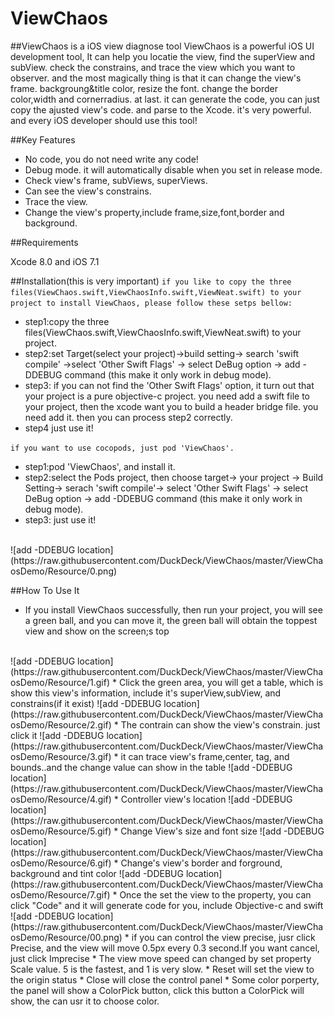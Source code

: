 ViewChaos
===
##ViewChaos is a iOS view diagnose tool
ViewChaos is a powerful iOS UI development tool, It can help you locatie the view, find the superView and subView. check the constrains, and trace the view which you want to observer. and the most magically thing is that it can change the view's frame. backgroung&title color, resize the font. change the border color,width and cornerradius. at last. it can generate the code,  you can just copy the ajusted view's code. and parse to the Xcode.  it's very powerful. and every iOS developer should use this tool!

##Key Features
* No code, you do not need write any code!
* Debug mode. it will automatically disable when you set in release mode.
* Check view's frame, subViews, superViews.
* Can see the view's constrains.
* Trace the view.
* Change the view's property,include frame,size,font,border and background.

##Requirements 

Xcode 8.0 and iOS 7.1

##Installation(this is very important)
`if you like to copy the three files(ViewChaos.swift,ViewChaosInfo.swift,ViewNeat.swift) to your project to install ViewChaos, please follow these setps bellow:`
* step1:copy the three files(ViewChaos.swift,ViewChaosInfo.swift,ViewNeat.swift) to your project.
* step2:set Target(select your project)->build setting-> search 'swift compile' ->select 'Other Swift Flags' -> select DeBug option -> add -DDEBUG command (this make it only work in debug mode).
* step3: if you can not find the 'Other Swift Flags' option, it turn out that your project is a pure objective-c project. you need add a swift file to your project, then the xcode want you to build a header bridge file. you need add it. then you can process step2 correctly.
* step4 just use it! 

`if you want to use cocopods, just pod 'ViewChaos'.`
* step1:pod 'ViewChaos', and install it.
* step2:select the Pods project, then choose target-> your project -> Build Setting-> serach 'swift compile'-> select 'Other Swift Flags' -> select DeBug option -> add -DDEBUG command (this make it only work in debug mode).
* step3: just use it!
<br>
![add -DDEBUG location](https://raw.githubusercontent.com/DuckDeck/ViewChaos/master/ViewChaosDemo/Resource/0.png)  

##How To Use It 
* If you install ViewChaos successfully, then run your project, you will see a green ball, and you can move it, the green ball will obtain the toppest view and show on the screen;s top
<br>
![add -DDEBUG location](https://raw.githubusercontent.com/DuckDeck/ViewChaos/master/ViewChaosDemo/Resource/1.gif)
* Click the green area, you will get a table, which is show this view's information, include it's superView,subView, and constrains(if it exist)
![add -DDEBUG location](https://raw.githubusercontent.com/DuckDeck/ViewChaos/master/ViewChaosDemo/Resource/2.gif)
* The contrain can show the view's constrain. just click it
![add -DDEBUG location](https://raw.githubusercontent.com/DuckDeck/ViewChaos/master/ViewChaosDemo/Resource/3.gif)
* it can trace view's frame,center, tag, and bounds..and the change value can show in the table
![add -DDEBUG location](https://raw.githubusercontent.com/DuckDeck/ViewChaos/master/ViewChaosDemo/Resource/4.gif)
* Controller view's location
![add -DDEBUG location](https://raw.githubusercontent.com/DuckDeck/ViewChaos/master/ViewChaosDemo/Resource/5.gif)
* Change View's size and font size
![add -DDEBUG location](https://raw.githubusercontent.com/DuckDeck/ViewChaos/master/ViewChaosDemo/Resource/6.gif)
* Change's view's border and forground, background and tint color
![add -DDEBUG location](https://raw.githubusercontent.com/DuckDeck/ViewChaos/master/ViewChaosDemo/Resource/7.gif)
* Once the set the view to the property, you can click "Code" and it will generate code for you, include Objective-c and swift
![add -DDEBUG location](https://raw.githubusercontent.com/DuckDeck/ViewChaos/master/ViewChaosDemo/Resource/00.png)
* if you can control the view precise, jusr click Precise, and the view will move 0.5px every 0.3 second.If you want cancel, just click Imprecise
* The view move speed can changed by set property Scale value. 5 is the fastest, and 1 is very slow.
* Reset will set the view to the origin status
* Close will close the control panel
* Some color porperty, the panel will show a ColorPick button, click this button a ColorPick will show, the can usr it to choose color.



